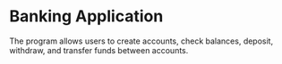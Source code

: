 # Banking Application
The program allows users to create accounts, check balances, deposit, withdraw, and transfer funds between accounts.
